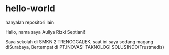 # hello-world
 hanyalah repositori lain
 
 Hallo, nama saya Auliya Rizki Septiani!
 
 Saya sekolah di SMKN 2 TRENGGGALEK, saat ini saya sedang magang diSurabaya,
 Bertempat di PT.INOVASI TAKNOLOGI SOLUSINDO(Trustmedis)
